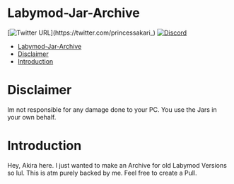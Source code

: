# Labymod-Jar-Archive

[![Twitter URL](https://img.shields.io/twitter/url?label=Follow%20me&style=social&url=https%3A%2F%2Ftwitter.com%2Fprincessakari_)](https://twitter.com/princessakari_)
[![Discord](https://img.shields.io/discord/622504866132000768?logo=Discord)](https://discord.gg/8AyNesa)


* [Labymod-Jar-Archive](#labymod-jar-archive)
* [Disclaimer](#disclaimer)
* [Introduction](#introduction)


# Disclaimer
Im not responsible for any damage done to your PC. You use the Jars in your own behalf.

# Introduction
Hey, Akira here. I just wanted to make an Archive for old Labymod Versions so lul.
This is atm purely backed by me. Feel free to create a Pull.
